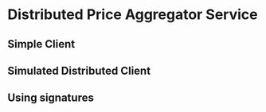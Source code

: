 # Distributed Price Aggregator Service

## Simple Client

## Simulated Distributed Client 

## Using signatures 